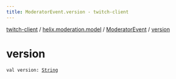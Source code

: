 ```yaml
---
title: ModeratorEvent.version - twitch-client
---
```


[twitch-client](../../index.html) / [helix.moderation.model](../index.html) / [ModeratorEvent](index.html) / [version](./version.html)

# version

`val version: `[`String`](https://kotlinlang.org/api/latest/jvm/stdlib/kotlin/-string/index.html)
